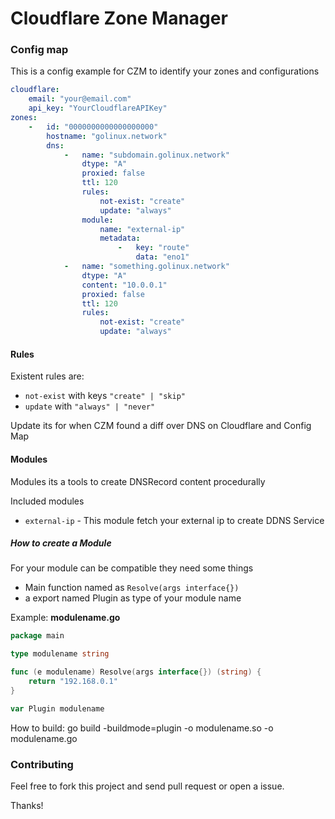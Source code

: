# Cloudflare Zone Manager

### Config map
 This is a config example for CZM to identify your zones and configurations

```yaml
cloudflare:
    email: "your@email.com"
    api_key: "YourCloudflareAPIKey"
zones:
    -   id: "0000000000000000000"
        hostname: "golinux.network"
        dns:
            -   name: "subdomain.golinux.network"
                dtype: "A"
                proxied: false
                ttl: 120
                rules:
                    not-exist: "create"
                    update: "always"
                module:
                    name: "external-ip"
                    metadata:
                        -   key: "route"
                            data: "eno1"
            -   name: "something.golinux.network"
                dtype: "A"
                content: "10.0.0.1"
                proxied: false
                ttl: 120
                rules:
                    not-exist: "create"
                    update: "always"
```

#### Rules

Existent rules are:
 - `not-exist` with keys `"create" | "skip"`
 - `update` with `"always" | "never"`
 
 Update its for when CZM found a diff over DNS on Cloudflare and Config Map
 

#### Modules
Modules its a tools to create DNSRecord content procedurally

Included modules
 - `external-ip` - This module fetch your external ip to create DDNS Service
 
##### How to create a Module

For your module can be compatible they need some things

- Main function named as `Resolve(args interface{})`
- a export named Plugin as type of your module name

Example: **modulename.go**
```go
package main

type modulename string

func (e modulename) Resolve(args interface{}) (string) {
	return "192.168.0.1"
}

var Plugin modulename
```

How to build:
go build -buildmode=plugin -o modulename.so -o modulename.go


### Contributing

Feel free to fork this project and send pull request or open a issue.

Thanks!